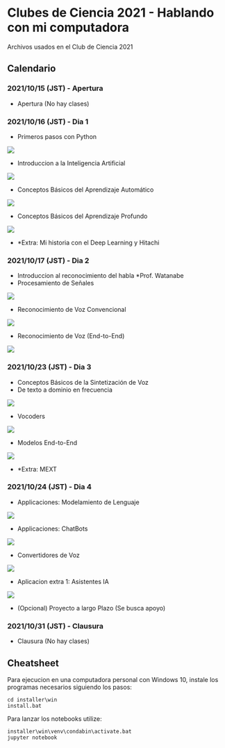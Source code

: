 # Clubes de Ciencia 2021 - Hablando con mi computadora

Archivos usados en el Club de Ciencia 2021

## Calendario

### 2021/10/15 (JST) - Apertura

- Apertura (No hay clases)

### 2021/10/16 (JST) - Dia 1

- Primeros pasos con Python
<a href="" target="_blank">
<img src ="https://colab.research.google.com/assets/colab-badge.svg">
</a>

- Introduccion a la Inteligencia Artificial
<a href="" target="_blank">
<img src ="https://colab.research.google.com/assets/colab-badge.svg">
</a>

- Conceptos Básicos del Aprendizaje Automático
<a href="" target="_blank">
<img src ="https://colab.research.google.com/assets/colab-badge.svg">
</a>

- Conceptos Básicos del Aprendizaje Profundo
<a href="" target="_blank">
<img src ="https://colab.research.google.com/assets/colab-badge.svg">
</a>

- *Extra: Mi historia con el Deep Learning y Hitachi

### 2021/10/17 (JST) - Dia 2

- Introduccion al reconocimiento del habla *Prof. Watanabe
- Procesamiento de Señales
<a href="" target="_blank">
<img src ="https://colab.research.google.com/assets/colab-badge.svg">
</a>

- Reconocimiento de Voz Convencional
<a href="" target="_blank">
<img src ="https://colab.research.google.com/assets/colab-badge.svg">
</a>

- Reconocimiento de Voz (End-to-End)
<a href="" target="_blank">
<img src ="https://colab.research.google.com/assets/colab-badge.svg">
</a>

### 2021/10/23 (JST) - Dia 3

- Conceptos Básicos de la Sintetización de Voz
- De texto a dominio en frecuencia
<a href="" target="_blank">
<img src ="https://colab.research.google.com/assets/colab-badge.svg">
</a>

- Vocoders
<a href="" target="_blank">
<img src ="https://colab.research.google.com/assets/colab-badge.svg">
</a>

- Modelos End-to-End
<a href="" target="_blank">
<img src ="https://colab.research.google.com/assets/colab-badge.svg">
</a>

- *Extra: MEXT

### 2021/10/24 (JST) - Dia 4

- Applicaciones: Modelamiento de Lenguaje
<a href="" target="_blank">
<img src ="https://colab.research.google.com/assets/colab-badge.svg">
</a>

- Applicaciones: ChatBots
<a href="" target="_blank">
<img src ="https://colab.research.google.com/assets/colab-badge.svg">
</a>

- Convertidores de Voz
<a href="" target="_blank">
<img src ="https://colab.research.google.com/assets/colab-badge.svg">
</a>

- Aplicacion extra 1: Asistentes IA
<a href="" target="_blank">
<img src ="https://colab.research.google.com/assets/colab-badge.svg">
</a>

- (Opcional) Proyecto a largo Plazo (Se busca apoyo)

### 2021/10/31 (JST) - Clausura

- Clausura (No hay clases)

## Cheatsheet

Para ejecucion en una computadora personal con Windows 10,
instale los programas necesarios siguiendo los pasos:

```batch
cd installer\win
install.bat
```

Para lanzar los notebooks utilize:

```batch
installer\win\venv\condabin\activate.bat
jupyter notebook
```
